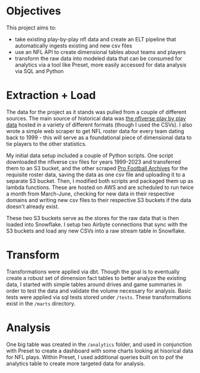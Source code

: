 # Objectives

This project aims to:
- take existing play-by-play nfl data and create an ELT pipeline that automatically ingests existing and new csv files
- use an NFL API to create dimensional tables about teams and players
- transform the raw data into modeled data that can be consumed for analytics via a tool like Preset, more easily accessed for data analysis via SQL and Python


# Extraction + Load

The data for the project as it stands was pulled from a couple of different sources. The main source of historical data was [the nflverse play by play data](https://github.com/nflverse/nflverse-data/releases/tag/pbp) hosted in a variety of different formats (though I used the CSVs). I also wrote a simple web scraper to get NFL roster data for every team dating back to 1999 - this will serve as a foundational piece of dimensional data to tie players to the other statistics.

My initial data setup included a couple of Python scripts. One script downloaded the nflverse csv files for years 1999-2023 and transferred them to an S3 bucket, and the other scraped [Pro Football Archives](https://www.profootballarchives.com/1999nflchib.html) for the requisite roster data, saving the data as one csv file and uploading it to a separate S3 bucket. Then, I modified both scripts and packaged them up as lambda functions. These are hosted on AWS and are scheduled to run twice a month from March-June, checking for new data in their respective domains and writing new csv files to their respective S3 buckets if the data doesn't already exist.

These two S3 buckets serve as the stores for the raw data that is then loaded into Snowflake. I setup two Airbyte connections that sync with the S3 buckets and load any new CSVs into a raw stream table in Snowflake.

# Transform

Transformations were applied via dbt. Though the goal is to eventually create a robust set of dimension fact tables to better analyze the existing data, I started with simple tables around drives and game summaries in order to test the data and validate the volume necessary for analysis. Basic tests were applied via sql tests stored under `/tests`. These transformations exist in the `/marts` directory.

# Analysis

One big table was created in the `/analytics` folder, and used in conjunction with Preset to create a dashboard with some charts looking at hisorical data for NFL plays. Within Preset, I used additional queries built on to pof the analytics table to create more targeted data for analysis.